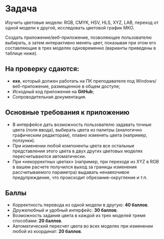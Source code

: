 # Задача

Изучить цветовые модели: RGB, CMYK, HSV, HLS, XYZ, LAB, переход от одной модели к другой, исследовать цветовой график МКО.

Создать приложение/веб-приложение, позволяющее пользователю выбирать, а затем интерактивно менять цвет, показывая при этом его составляющие в трех моделях одновременно (варианты приведены в таблице ниже).

## На проверку сдаются:

- **exe**, который должен работать на ПК преподавателя под Windows/веб-приложение, размещенное в общем доступе;
- Исходный код приложения на **GitHub**;
- Сопроводительная документация.

## Основные требования к приложению

- В интерфейсе дать возможность пользователю задавать точные цвета (поля ввода), выбирать цвета из палитры (аналогично графическим редакторам), плавно изменять цвета (например, ползунки).
- При изменении любой компоненты цвета все остальные представления этого цвета в двух других цветовых моделях пересчитываются автоматически.
- При «некорректных цветах» (например, при переходе из XYZ в RGB в вашем расчете получился выход за границы изменения рассчитываемого параметра) выдавать ненавязчивое предупреждение, что происходит обрезание-округление и т.п.

## Баллы

- Корректность перевода из одной модели в другую: **40 баллов**.
- Дружелюбный и удобный интерфейс: **30 баллов**.
- Возможность задания цвета в каждой из трех моделей тремя способами: **20 баллов**.
- Автоматический пересчет цвета во всех моделях при изменении любой из координат: **20 баллов**.
